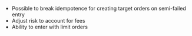 - Possible to break idempotence for creating target orders on semi-failed entry
- Adjust risk to account for fees
- Ability to enter with limit orders
